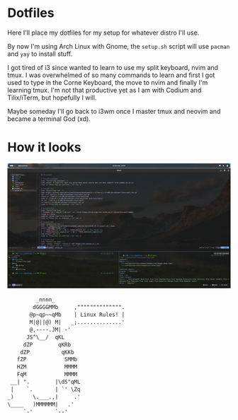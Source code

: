 # Dotfiles

Here I'll place my dotfiles for my setup for whatever distro I'll use. 

By now I'm using Arch Linux with Gnome, the `setup.sh` script will use `pacman` and `yay` to install stuff.

I got tired of i3 since wanted to learn to use my split keyboard, nvim and tmux. I was overwhelmed of so many commands to learn and first I got used to type in the Corne Keyboard, the move to nvim and finally I'm learning tmux. I'm not that productive yet as I am with Codium and Tilix/iTerm, but hopefully I will.

Maybe someday I'll go back to i3wm once I master tmux and neovim and became a terminal God (xd).

# How it looks

![Yeah, I use Arch BTW xd](./img/arch.png)


```txt
         _nnnn_                      
        dGGGGMMb     ,"""""""""""""".
       @p~qp~~qMb    | Linux Rules! |
       M|@||@) M|   _;..............'
       @,----.JM| -'
      JS^\__/  qKL
     dZP        qKRb
    dZP          qKKb
   fZP            SMMb
   HZM            MMMM
   FqM            MMMM
 __| ".        |\dS"qML
 |    `.       | `' \Zq
_)      \.___.,|     .'
\____   )MMMMMM|   .'
     `-'       `--' 
```

